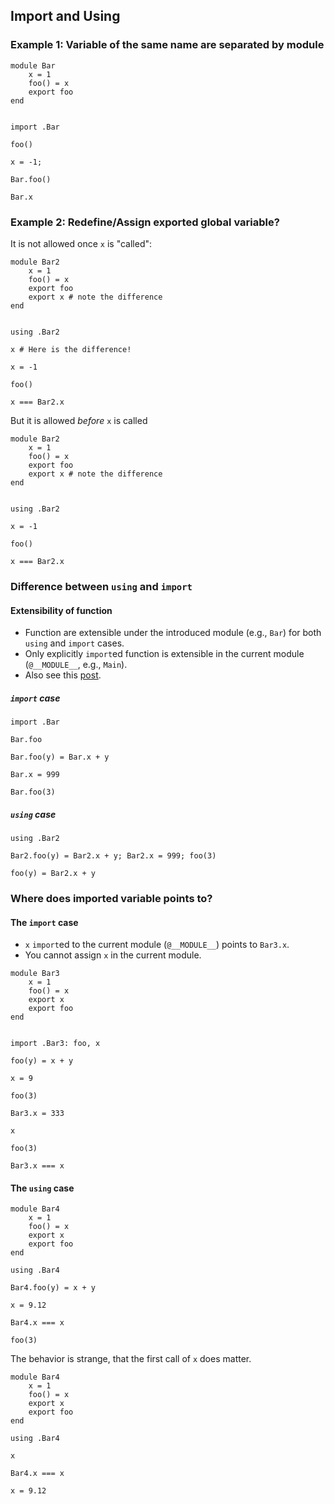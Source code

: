 
## Import and Using

### Example 1: Variable of the same name are separated by module

```@example foobar123
module Bar
    x = 1
    foo() = x
    export foo
end
```


```@repl foobar123

import .Bar

foo()

x = -1;

Bar.foo()

Bar.x

```

### Example 2: Redefine/Assign exported global variable?

It is not allowed once `x` is "called":

```@example foobar456
module Bar2
    x = 1
    foo() = x
    export foo
    export x # note the difference
end
```


```@repl foobar456

using .Bar2

x # Here is the difference!

x = -1

foo()

x === Bar2.x
```

But it is allowed *before* `x` is called

```@setup foobar456a
module Bar2
    x = 1
    foo() = x
    export foo
    export x # note the difference
end
```


```@repl foobar456a

using .Bar2

x = -1

foo()

x === Bar2.x
```

### Difference between `using` and `import`

#### Extensibility of function

- Function are extensible under the introduced module (e.g., `Bar`) for both `using` and `import` cases.
- Only explicitly `import`ed function is extensible in the current module (`@__MODULE__`, e.g., `Main`).
- Also see this [post](https://stackoverflow.com/a/61072552).

##### `import` case

```@repl foobar123
import .Bar

Bar.foo

Bar.foo(y) = Bar.x + y 

Bar.x = 999

Bar.foo(3)
```

##### `using` case

```@repl foobar456
using .Bar2

Bar2.foo(y) = Bar2.x + y; Bar2.x = 999; foo(3)

foo(y) = Bar2.x + y
```


### Where does imported variable points to?

#### The `import` case

- `x` `import`ed to the current module (`@__MODULE__`) points to `Bar3.x`.
- You cannot assign `x` in the current module.

```@example foo789
module Bar3
    x = 1
    foo() = x
    export x
    export foo
end
```


```@repl foo789

import .Bar3: foo, x

foo(y) = x + y

x = 9

foo(3)

Bar3.x = 333

x

foo(3)

Bar3.x === x
```

#### The `using` case

```@example foo78910
module Bar4
    x = 1
    foo() = x
    export x
    export foo
end
```


```@repl foo78910
using .Bar4

Bar4.foo(y) = x + y

x = 9.12

Bar4.x === x

foo(3)
```

The behavior is strange, that the first call of `x` does matter.

```@repl foo7891011
module Bar4
    x = 1
    foo() = x
    export x
    export foo
end

using .Bar4

x

Bar4.x === x

x = 9.12
```

